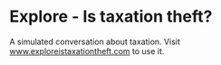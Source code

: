 # Explore - Is taxation theft?
A simulated conversation about taxation.
Visit www.exploreistaxationtheft.com to use it.
